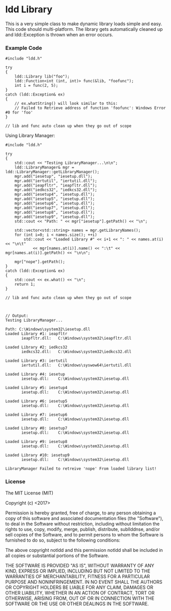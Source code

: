 # ldd Library
This is a very simple class to make dynamic library loads simple and easy. This code should multi-platform. The library gets automatically cleaned up and ldd::Exception is thrown when an error occurs.

### Example Code
```
#include "ldd.h"

try
{
    ldd::Library lib("foo");
    ldd::Function<int (int, int)> func(&lib, "foofunc");
    int i = func(2, 5);
}
catch (ldd::Exception& ex)
{
    // ex.whatString() will look similar to this:
    // Failed to Retrieve address of function 'foofunc': Windows Error #0 for 'foo'
}

// lib and func auto clean up when they go out of scope

```

Using Library Manager:

```
#include "ldd.h"

try
{
    std::cout << "Testing LibraryManager...\n\n";
    ldd::LibraryManager& mgr = ldd::LibraryManager::getLibraryManager();
    mgr.add("iesetup", "iesetup.dll");
    mgr.add("iertutil", "iertutil.dll");
    mgr.add("ieapfltr", "ieapfltr.dll");
    mgr.add("iedkcs32", "iedkcs32.dll");
    mgr.add("iesetup4", "iesetup.dll");
    mgr.add("iesetup5", "iesetup.dll");
    mgr.add("iesetup6", "iesetup.dll");
    mgr.add("iesetup7", "iesetup.dll");
    mgr.add("iesetup8", "iesetup.dll");
    mgr.add("iesetup9", "iesetup.dll");
    std::cout << "Path: " << mgr["iesetup"].getPath() << "\n";
    
    std::vector<std::string> names = mgr.getLibraryNames();
    for (int i=0; i < names.size(); ++i)
        std::cout << "Loaded Library #" << i+1 << ": " << names.at(i) << "\n\t"
            << mgr[names.at(i)].name() << ":\t" << mgr[names.at(i)].getPath() << "\n\n";
            
    mgr["nope"].getPath();
}
catch (ldd::Exception& ex)
{
    std::cout << ex.what() << "\n";
    return 1;
}

// lib and func auto clean up when they go out of scope



// Output:
Testing LibraryManager...

Path: C:\Windows\system32\iesetup.dll
Loaded Library #1: ieapfltr
       ieapfltr.dll:   C:\Windows\system32\ieapfltr.dll

Loaded Library #2: iedkcs32
       iedkcs32.dll:   C:\Windows\system32\iedkcs32.dll

Loaded Library #3: iertutil
       iertutil.dll:   C:\Windows\syswow64\iertutil.dll

Loaded Library #4: iesetup
       iesetup.dll:    C:\Windows\system32\iesetup.dll

Loaded Library #5: iesetup4
       iesetup.dll:    C:\Windows\system32\iesetup.dll

Loaded Library #6: iesetup5
       iesetup.dll:    C:\Windows\system32\iesetup.dll

Loaded Library #7: iesetup6
       iesetup.dll:    C:\Windows\system32\iesetup.dll

Loaded Library #8: iesetup7
       iesetup.dll:    C:\Windows\system32\iesetup.dll

Loaded Library #9: iesetup8
       iesetup.dll:    C:\Windows\system32\iesetup.dll

Loaded Library #10: iesetup9
       iesetup.dll:    C:\Windows\system32\iesetup.dll

LibraryManager Failed to retreive 'nope' From loaded library list!

```

### License
The MIT License (MIT)

Copyright (c) <2017> <Eduard Pozdnyakov>

Permission is hereby granted, free of charge, to any person obtaining a copy
of this software and associated documentation files (the "Software"), to deal
in the Software without restriction, including without limitation the rights
to use, copy, modify, merge, publish, distribute, subllddnse, and/or sell
copies of the Software, and to permit persons to whom the Software is
furnished to do so, subject to the following conditions:

The above copyright notldd and this permission notldd shall be included in
all copies or substantial portions of the Software.

THE SOFTWARE IS PROVIDED "AS IS", WITHOUT WARRANTY OF ANY KIND, EXPRESS OR
IMPLIED, INCLUDING BUT NOT LIMITED TO THE WARRANTIES OF MERCHANTABILITY,
FITNESS FOR A PARTICULAR PURPOSE AND NONINFRINGEMENT. IN NO EVENT SHALL THE
AUTHORS OR COPYRIGHT HOLDERS BE LIABLE FOR ANY CLAIM, DAMAGES OR OTHER
LIABILITY, WHETHER IN AN ACTION OF CONTRACT, TORT OR OTHERWISE, ARISING FROM,
OUT OF OR IN CONNECTION WITH THE SOFTWARE OR THE USE OR OTHER DEALINGS IN
THE SOFTWARE.
